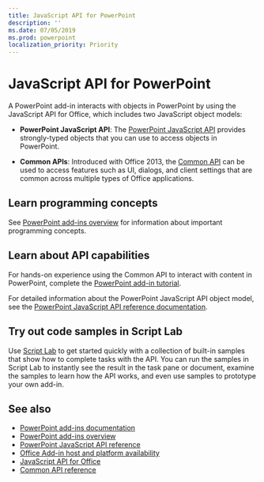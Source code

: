 ```yaml
---
title: JavaScript API for PowerPoint
description: ''
ms.date: 07/05/2019
ms.prod: powerpoint
localization_priority: Priority
---
```


# JavaScript API for PowerPoint

A PowerPoint add-in interacts with objects in PowerPoint by using the JavaScript API for Office, which includes two JavaScript object models:

* **PowerPoint JavaScript API**: The [PowerPoint JavaScript API](/javascript/api/powerpoint) provides strongly-typed objects that you can use to access objects in PowerPoint.

* **Common APIs**: Introduced with Office 2013, the [Common API](/javascript/api/office) can be used to access features such as UI, dialogs, and client settings that are common across multiple types of Office applications.

## Learn programming concepts

See [PowerPoint add-ins overview](../../powerpoint/powerpoint-add-ins.md) for information about important programming concepts.

## Learn about API capabilities

For hands-on experience using the Common API to interact with content in PowerPoint, complete the [PowerPoint add-in tutorial](../../tutorials/powerpoint-tutorial.md).

For detailed information about the PowerPoint JavaScript API object model, see the [PowerPoint JavaScript API reference documentation](/javascript/api/powerpoint).

## Try out code samples in Script Lab

Use [Script Lab](../../overview/explore-with-script-lab.md) to get started quickly with a collection of built-in samples that show how to complete tasks with the API. You can run the samples in Script Lab to instantly see the result in the task pane or document, examine the samples to learn how the API works, and even use samples to prototype your own add-in.

## See also

- [PowerPoint add-ins documentation](../../powerpoint/index.md)
- [PowerPoint add-ins overview](../../powerpoint/powerpoint-add-ins.md)
- [PowerPoint JavaScript API reference](/javascript/api/powerpoint)
- [Office Add-in host and platform availability](../../overview/office-add-in-availability.md)
- [JavaScript API for Office](../javascript-api-for-office.md)
- [Common API reference](/javascript/api/office)
